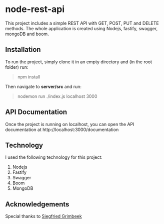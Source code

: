 # node-rest-api
This project includes a simple REST API with GET, POST, PUT and DELETE methods. The whole application is created using Nodejs, fastify, swagger, mongoDB and boom.

## Installation
To run the project, simply clone it in an empty directory and (in the root folder) run:
> npm install

Then navigate to **server/src** and run:
> nodemon run ./index.js localhost 3000

## API Documentation
Once the project is running on localhost, you can open the API documentation at http://localhost:3000/documentation

## Technology

I used the following technology for this project:
 1. Nodejs
 2. Fastify
 3. Swagger
 4. Boom
 5. MongoDB
 
## Acknowledgements
Special thanks to [Siegfried Grimbeek](https://medium.com/@siegoboy)
